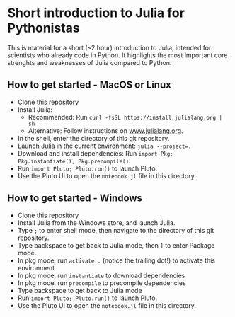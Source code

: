 # Short introduction to Julia for Pythonistas
This is material for a short (~2 hour) introduction to Julia, intended for scientists who already code in Python.
It highlights the most important core strenghts and weaknesses of Julia compared to Python.

## How to get started - MacOS or Linux
* Clone this repository
* Install Julia:
  - Recommended: Run `curl -fsSL https://install.julialang.org | sh`
  - Alternative: Follow instructions on www.julialang.org.
* In the shell, enter the directory of this git repository.
* Launch Julia in the current environment: `julia --project=.`
* Download and install dependencies: Run `import Pkg; Pkg.instantiate(); Pkg.precompile()`.
* Run `import Pluto; Pluto.run()` to launch Pluto.
* Use the Pluto UI to open the `notebook.jl` file in this directory.

## How to get started - Windows
* Clone this repository
* Install Julia from the Windows store, and launch Julia.
* Type `;` to enter shell mode, then navigate to the directory of this git repository.
* Type backspace to get back to Julia mode, then `]` to enter Package mode.
* In pkg mode, run `activate .` (notice the trailing dot!) to activate this environment
* In pkg mode, run `instantiate` to download dependencies
* In pkg mode, run `precompile` to precompile dependencies
* Type backspace to get back to Julia mode
* Run `import Pluto; Pluto.run()` to launch Pluto.
* Use the Pluto UI to open the `notebook.jl` file in this directory.
